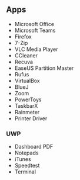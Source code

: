 ## Apps
* Microsoft Office
* Microsoft Teams
* Firefox
* 7-Zip
* VLC Media Player
* CCleaner
* Recuva
* EaseUS Partition Master
* Rufus
* VirtualBox
* BlueJ
* Zoom
* PowerToys
* TaskbarX
* Rainmeter
* Printer Driver


### UWP
* Dashboard PDF
* Notepads
* iTunes
* Speedtest
* Terminal